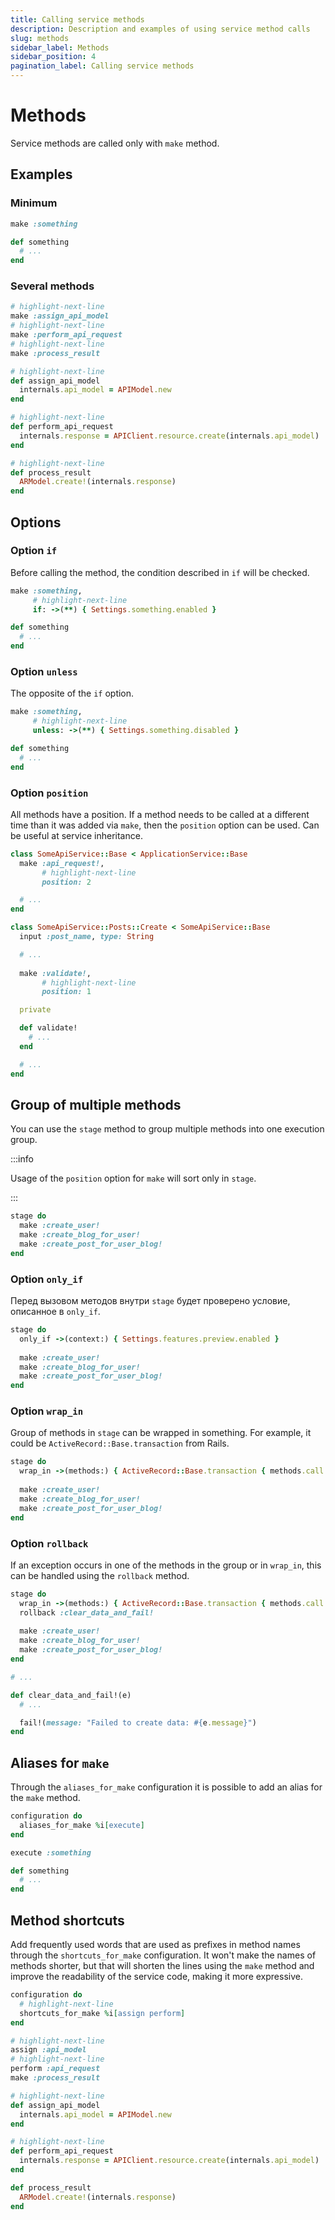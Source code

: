 ```yaml
---
title: Calling service methods
description: Description and examples of using service method calls
slug: methods
sidebar_label: Methods
sidebar_position: 4
pagination_label: Calling service methods
---
```


# Methods

Service methods are called only with `make` method.

## Examples

### Minimum

```ruby
make :something

def something
  # ...
end
```

### Several methods

```ruby
# highlight-next-line
make :assign_api_model
# highlight-next-line
make :perform_api_request
# highlight-next-line
make :process_result

# highlight-next-line
def assign_api_model
  internals.api_model = APIModel.new
end

# highlight-next-line
def perform_api_request
  internals.response = APIClient.resource.create(internals.api_model)
end

# highlight-next-line
def process_result
  ARModel.create!(internals.response)
end
```

## Options

### Option `if`

Before calling the method, the condition described in `if` will be checked.

```ruby
make :something,
     # highlight-next-line
     if: ->(**) { Settings.something.enabled }

def something
  # ...
end
```

### Option `unless`

The opposite of the `if` option.

```ruby
make :something,
     # highlight-next-line
     unless: ->(**) { Settings.something.disabled }

def something
  # ...
end
```

### Option `position`

All methods have a position.
If a method needs to be called at a different time than it was added via `make`, then the `position` option can be used.
Can be useful at service inheritance.

```ruby
class SomeApiService::Base < ApplicationService::Base
  make :api_request!,
       # highlight-next-line
       position: 2

  # ...
end

class SomeApiService::Posts::Create < SomeApiService::Base
  input :post_name, type: String

  # ...
  
  make :validate!,
       # highlight-next-line
       position: 1

  private

  def validate!
    # ...
  end

  # ...
end
```

## Group of multiple methods

You can use the `stage` method to group multiple methods into one execution group.

:::info

Usage of the `position` option for `make` will sort only in `stage`.

:::

```ruby
stage do
  make :create_user!
  make :create_blog_for_user!
  make :create_post_for_user_blog!
end
```

### Option `only_if`

Перед вызовом методов внутри `stage` будет проверено условие, описанное в `only_if`.

```ruby {2}
stage do
  only_if ->(context:) { Settings.features.preview.enabled }
  
  make :create_user!
  make :create_blog_for_user!
  make :create_post_for_user_blog!
end
```

### Option `wrap_in`

Group of methods in `stage` can be wrapped in something.
For example, it could be `ActiveRecord::Base.transaction` from Rails.

```ruby {2}
stage do
  wrap_in ->(methods:) { ActiveRecord::Base.transaction { methods.call } }
  
  make :create_user!
  make :create_blog_for_user!
  make :create_post_for_user_blog!
end
```

### Option `rollback`

If an exception occurs in one of the methods in the group or in `wrap_in`, this can be handled using the `rollback` method.

```ruby {3,12}
stage do
  wrap_in ->(methods:) { ActiveRecord::Base.transaction { methods.call } }
  rollback :clear_data_and_fail!
  
  make :create_user!
  make :create_blog_for_user!
  make :create_post_for_user_blog!
end

# ...

def clear_data_and_fail!(e)
  # ...

  fail!(message: "Failed to create data: #{e.message}")
end
```

## Aliases for `make`

Through the `aliases_for_make` configuration it is possible to add an alias for the `make` method.

```ruby {2,5}
configuration do
  aliases_for_make %i[execute]
end

execute :something

def something
  # ...
end
```

## Method shortcuts

Add frequently used words that are used as prefixes in method names through the `shortcuts_for_make` configuration.
It won't make the names of methods shorter, but that will shorten the lines using the `make` method and improve the readability of the service code, making it more expressive.

```ruby
configuration do
  # highlight-next-line
  shortcuts_for_make %i[assign perform]
end

# highlight-next-line
assign :api_model
# highlight-next-line
perform :api_request
make :process_result

# highlight-next-line
def assign_api_model
  internals.api_model = APIModel.new
end

# highlight-next-line
def perform_api_request
  internals.response = APIClient.resource.create(internals.api_model)
end

def process_result
  ARModel.create!(internals.response)
end
```
